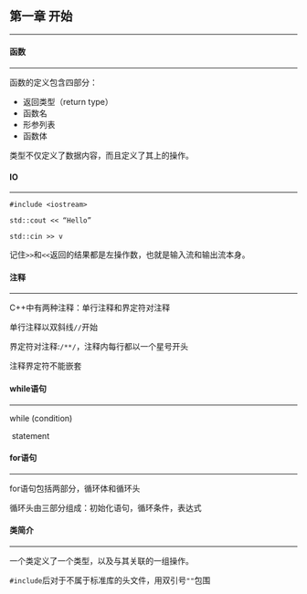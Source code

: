 ## 第一章 开始

***

#### 函数 

***

函数的定义包含四部分：

* 返回类型（return type）
* 函数名
* 形参列表
* 函数体

类型不仅定义了数据内容，而且定义了其上的操作。

#### IO

------

`#include <iostream>`

`std::cout << “Hello”`

`std::cin >> v` 

记住`>>`和`<<`返回的结果都是左操作数，也就是输入流和输出流本身。

#### 注释

------

C++中有两种注释：单行注释和界定符对注释

单行注释以双斜线`//`开始

界定符对注释:`/**/`，注释内每行都以一个星号开头

注释界定符不能嵌套

#### while语句

***

while (condition)

​	statement

#### for语句

***

for语句包括两部分，循环体和循环头

循环头由三部分组成：初始化语句，循环条件，表达式

#### 类简介

***

一个类定义了一个类型，以及与其关联的一组操作。

`#include`后对于不属于标准库的头文件，用双引号`""`包围